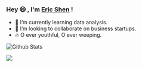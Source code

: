 ### Hey 😄 , I'm [Eric Shen](https://shen-yu.gitee.io/) !
- 🌱 I’m currently learning data analysis.
- 👯 I’m looking to collaborate on business startups.
- :fire: O ever youthful, O ever weeping.

![Github Stats](https://github-readme-stats.vercel.app/api?username=Shen-Yu&show_icons=true)

<a title="Hits" target="_blank" href="https://github.com/Shen-Yu/Shen-Yu"><img src="https://hits.b3log.org/Shen-Yu/Shen-Yu.svg"></a>
